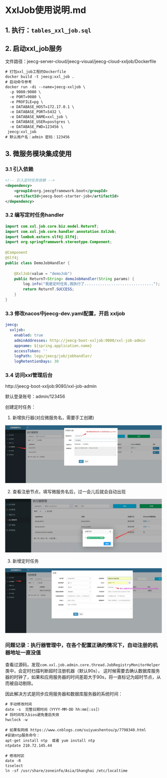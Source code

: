 # XxlJob使用说明.md

## 1. 执行：`tables_xxl_job.sql`

## 2. 启动xxl_job服务

文件路径：jeecg-server-cloud/jeecg-visual/jeecg-cloud-xxljob/Dockerfile

```shell
# 打包xxl_job工程的Dockerfile
docker build -t jeecg:xxl_job .
# 启动命令参考
docker run -di --name=jeecg-xxljob \
  -p 9080:9080 \
  -e PORT=9080 \
  -e PROFILE=pg \
  -e DATABASE_HOST=172.17.0.1 \
  -e DATABASE_PORT=5432 \
  -e DATABASE_NAME=xxl_job \
  -e DATABASE_USER=postgres \
  -e DATABASE_PWD=123456 \
 jeecg:xxl_job
# 默认用户名：admin 密码：123456
```

## 3. 微服务模块集成使用

### 3.1 引入依赖

```xml
<!-- 引入定时任务依赖 -->
<dependency>
    <groupId>org.jeecgframework.boot</groupId>
    <artifactId>jeecg-boot-starter-job</artifactId>
</dependency>
```

### 3.2 编写定时任务handler

```java
import com.xxl.job.core.biz.model.ReturnT;
import com.xxl.job.core.handler.annotation.XxlJob;
import lombok.extern.slf4j.Slf4j;
import org.springframework.stereotype.Component;

@Component
@Slf4j
public class DemoJobHandler {

    @XxlJob(value = "demoJob")
    public ReturnT<String> demoJobHandler(String params) {
        log.info("我是定时任务,我执行了...............................");
        return ReturnT.SUCCESS;
    }
}
```

### 3.3 修改nacos中jeecg-dev.yaml配置，开启 xxljob

```yaml
jeecg:
  xxljob:
    enabled: true
    adminAddresses: http://jeecg-boot-xxljob:9080/xxl-job-admin
    appname: ${spring.application.name}
    accessToken: ''
    logPath: logs/jeecg/job/jobhandler/
    logRetentionDays: 30
```

### 3.4 访问xxl管理后台

http://jeecg-boot-xxljob:9080/xxl-job-admin

默认登录账号：admin/123456

创建定时任务：

1. 新增执行器(对应微服务名，需要手工创建)

![XxlJob使用说明-1728559256078](./assets/XxlJob使用说明-1728559256078.png)

2. 查看注册节点，填写微服务名后，过一会儿后就会自动出现

![XxlJob使用说明-1728559314275.png](./assets/XxlJob使用说明-1728559314275.png)

3. 新增定时任务

![XxlJob使用说明-1728559330875.png](./assets/XxlJob使用说明-1728559330875.png)


### 问题记录：执行器管理中，在各个配置正确的情况下，自动注册的机器地址一直没值

查看过源码，发现`com.xxl.job.admin.core.thread.JobRegistryMonitorHelper`类中，会定时扫描判断超时注册机器（默认90s），
这时候需要去确认数据库服务器的时钟了，如果和应用服务器的时间差距大于90s，将一直标记为超时节点，从而被自动剔除。

因此解决方式是同步应用服务器和数据库服务器的系统时间：

```shell
# 手动修改时间
date -s  完整日期时间（YYYY-MM-DD hh:mm[:ss]）
# 将时间写入bios避免重启失效
hwclock -w

# 如果有网络 https://www.cnblogs.com/suiyueshentou/p/7798340.html
#安装ntp服务命令：
apt-get install ntp  或者 yum install ntp
ntpdate 210.72.145.44

# 修改时区
date -R
tzselect
ln -sf /usr/share/zoneinfo/Asia/Shanghai /etc/localtime
```
